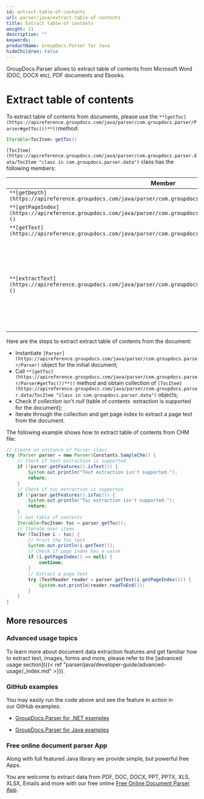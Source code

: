 ```yaml
---
id: extract-table-of-contents
url: parser/java/extract-table-of-contents
title: Extract table of contents
weight: 11
description: ""
keywords: 
productName: GroupDocs.Parser for Java
hideChildren: False
---
```

GroupDocs.Parser allows to extract table of contents from Microsoft Word (DOC, DOCX etc), PDF documents and Ebooks.

# Extract table of contents

To extract table of contents from documents, please use the `**[getToc](https://apireference.groupdocs.com/java/parser/com.groupdocs.parser/Parser#getToc())**()`method:

```java
Iterable<TocItem> getToc()

```

`[TocItem](https://apireference.groupdocs.com/java/parser/com.groupdocs.parser.data/TocItem "class in com.groupdocs.parser.data")` class has the following members:

| Member | Description |
| --- | --- |
| `**[getDepth](https://apireference.groupdocs.com/java/parser/com.groupdocs.parser.data/TocItem#getDepth())**()` | The depth level. |
| `**[getPageIndex](https://apireference.groupdocs.com/java/parser/com.groupdocs.parser.data/TocItem#getPageIndex())**()` | The page index. |
| `**[getText](https://apireference.groupdocs.com/java/parser/com.groupdocs.parser.data/TocItem#getText())**()` | The text. |
| `**[extractText](https://apireference.groupdocs.com/java/parser/com.groupdocs.parser.data/TocItem#extractText())**()` | Extracts a text from the document to which TocItem object refers. For detail, see [Extract Text By Table of Contents Item]({{< ref "parser/java/developer-guide/advanced-usage/working-with-text/extract-text-by-table-of-contents-item.md" >}}) |

Here are the steps to extract extract table of contents from the document:

*   Instantiate `[Parser](https://apireference.groupdocs.com/java/parser/com.groupdocs.parser/Parser)` object for the initial document;
*   Call `**[getToc](https://apireference.groupdocs.com/java/parser/com.groupdocs.parser/Parser#getToc())**()` method and obtain collection of `[TocItem](https://apireference.groupdocs.com/java/parser/com.groupdocs.parser.data/TocItem "class in com.groupdocs.parser.data")` objects;
*   Check if *collection* isn't *null* (table of contents  extraction is supported for the document);
*   Iterate through the collection and get page index to extract a page text from the document.

The following example shows how to extract table of contents from CHM file:

```java
// Create an instance of Parser class
try (Parser parser = new Parser(Constants.SampleChm)) {
    // Check if text extraction is supported
    if (!parser.getFeatures().isText()) {
        System.out.println("Text extraction isn't supported.");
        return;
    }
    // Check if toc extraction is supported
    if (!parser.getFeatures().isToc()) {
        System.out.println("Toc extraction isn't supported.");
        return;
    }
    // Get table of contents
    Iterable<TocItem> toc = parser.getToc();
    // Iterate over items
    for (TocItem i : toc) {
        // Print the Toc text
        System.out.println(i.getText());
        // Check if page index has a value
        if (i.getPageIndex() == null) {
            continue;
        }
        // Extract a page text
        try (TextReader reader = parser.getText(i.getPageIndex())) {
            System.out.println(reader.readToEnd());
        }
    }
}
```

## More resources

### Advanced usage topics

To learn more about document data extraction features and get familiar how to extract text, images, forms and more, please refer to the [advanced usage section]({{< ref "parser/java/developer-guide/advanced-usage/_index.md" >}}).

### GitHub examples

You may easily run the code above and see the feature in action in our GitHub examples:

*   [GroupDocs.Parser for .NET examples](https://github.com/groupdocs-parser/GroupDocs.Parser-for-.NET)
    
*   [GroupDocs.Parser for Java examples](https://github.com/groupdocs-parser/GroupDocs.Parser-for-Java)
    

### Free online document parser App

Along with full featured Java library we provide simple, but powerful free Apps.

You are welcome to extract data from PDF, DOC, DOCX, PPT, PPTX, XLS, XLSX, Emails and more with our free online [Free Online Document Parser App](https://products.groupdocs.app/parser).
